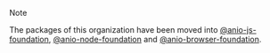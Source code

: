 > [!NOTE]
> The packages of this organization have been moved into [@anio-js-foundation](https://github.com/anio-js-foundation), [@anio-node-foundation](https://github.com/anio-node-foundation) and [@anio-browser-foundation](https://github.com/anio-browser-foundation).
